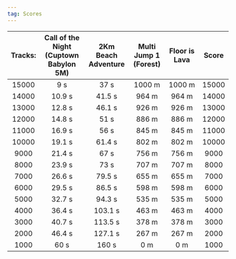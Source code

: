 ```yaml
---
tag: Scores
---
```

Tracks: | Call of the Night (Cuptown Babylon 5M) | 2Km Beach Adventure | Multi Jump 1 (Forest) | Floor is Lava | Score  
:--: | :--: | :--: | :--: | :--:  | :--:   
15000 | 9 s | 37 s | 1000 m | 1000 m | 15000  
14000 | 10.9 s | 41.5 s | 964 m | 964 m | 14000  
13000 | 12.8 s | 46.1 s | 926 m | 926 m | 13000  
12000 | 14.8 s | 51 s | 886 m | 886 m | 12000  
11000 | 16.9 s | 56 s | 845 m | 845 m | 11000  
10000 | 19.1 s | 61.4 s | 802 m | 802 m | 10000  
9000 | 21.4 s | 67 s | 756 m | 756 m | 9000  
8000 | 23.9 s | 73 s | 707 m | 707 m | 8000  
7000 | 26.6 s | 79.5 s | 655 m | 655 m | 7000  
6000 | 29.5 s | 86.5 s | 598 m | 598 m | 6000  
5000 | 32.7 s | 94.3 s | 535 m | 535 m | 5000  
4000 | 36.4 s | 103.1 s | 463 m | 463 m | 4000  
3000 | 40.7 s | 113.5 s | 378 m | 378 m | 3000  
2000 | 46.4 s | 127.1 s | 267 m | 267 m | 2000  
1000 | 60 s | 160 s | 0 m | 0 m | 1000  

